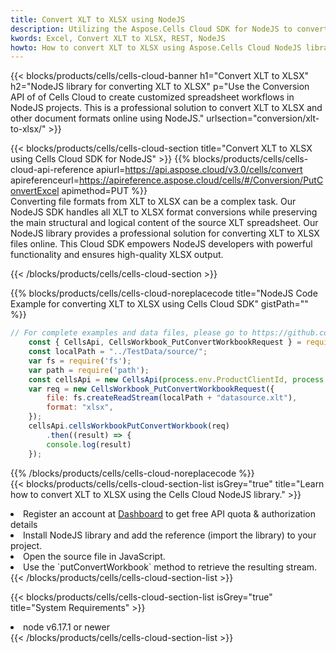 ```yaml
---
title: Convert XLT to XLSX using NodeJS 
description: Utilizing the Aspose.Cells Cloud SDK for NodeJS to convert a XLT format file to a XLSX format file. 
kwords: Excel, Convert XLT to XLSX, REST, NodeJS
howto: How to convert XLT to XLSX using Aspose.Cells Cloud NodeJS library.
---
```



{{< blocks/products/cells/cells-cloud-banner h1="Convert XLT to XLSX" h2="NodeJS library for converting XLT to XLSX" p="Use the Conversion API of of Cells Cloud to create customized spreadsheet workflows in NodeJS projects. This is a professional solution to convert XLT to XLSX and other document formats online using NodeJS." urlsection="conversion/xlt-to-xlsx/" >}}

{{< blocks/products/cells/cells-cloud-section  title="Convert XLT to XLSX using Cells Cloud SDK for NodeJS" >}}
{{% blocks/products/cells/cells-cloud-api-reference  apiurl=https://api.aspose.cloud/v3.0/cells/convert  apireferenceurl=https://apireference.aspose.cloud/cells/#/Conversion/PutConvertExcel  apimethod=PUT %}}
<br/>
Converting file formats from XLT to XLSX can be a complex task. Our NodeJS SDK handles all XLT to XLSX format conversions while preserving the main structural and logical content of the source XLT spreadsheet. Our NodeJS library provides a professional solution for converting XLT to XLSX files online. This Cloud SDK empowers NodeJS developers with powerful functionality and ensures high-quality XLSX output.

{{< /blocks/products/cells/cells-cloud-section >}}

{{% blocks/products/cells/cells-cloud-noreplacecode title="NodeJS Code Example for converting XLT to XLSX using Cells Cloud SDK" gistPath="" %}}
 
```js
// For complete examples and data files, please go to https://github.com/aspose-cells-cloud/aspose-cells-cloud-node/
    const { CellsApi, CellsWorkbook_PutConvertWorkbookRequest } = require("asposecellscloud");
    const localPath = "../TestData/source/";
    var fs = require('fs');
    var path = require('path');
    const cellsApi = new CellsApi(process.env.ProductClientId, process.env.ProductClientSecret);
    var req = new CellsWorkbook_PutConvertWorkbookRequest({
        file: fs.createReadStream(localPath + "datasource.xlt"),
        format: "xlsx",
    });
    cellsApi.cellsWorkbookPutConvertWorkbook(req)
        .then((result) => {
        console.log(result)
    });
```
 
{{% /blocks/products/cells/cells-cloud-noreplacecode  %}}
<br/>
{{< blocks/products/cells/cells-cloud-section-list isGrey="true"  title="Learn how to convert XLT to XLSX using the Cells Cloud NodeJS library." >}}
<li>Register an account at <a href="https://dashboard.aspose.cloud/">Dashboard</a> to get free API quota & authorization details</li>
<li>Install NodeJS library and add the reference (import the library) to your project.</li>
<li>Open the source file in JavaScript.</li>
<li>Use the `putConvertWorkbook` method to retrieve the resulting stream.</li>
{{< /blocks/products/cells/cells-cloud-section-list >}}

{{< blocks/products/cells/cells-cloud-section-list isGrey="true"  title="System Requirements" >}}
<li>node v6.17.1 or newer</li>
{{< /blocks/products/cells/cells-cloud-section-list >}}
